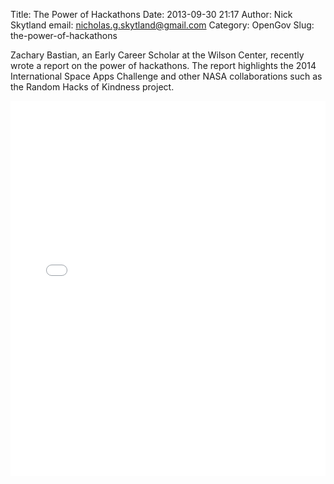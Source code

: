 Title: The Power of Hackathons
Date: 2013-09-30 21:17
Author: Nick Skytland
email: nicholas.g.skytland@gmail.com
Category: OpenGov
Slug: the-power-of-hackathons

Zachary Bastian, an Early Career Scholar at the Wilson Center, recently
wrote a report on the power of hackathons. The report highlights the
2014 International Space Apps Challenge and other NASA collaborations
such as the Random Hacks of Kindness project.

<iframe class="scribd_iframe_embed" src="//www.scribd.com/embeds/157211635/content?start_page=1&amp;view_mode=scroll&amp;access_key=key-2770er28wvhctlj6hl8x&amp;show_recommendations=true" data-auto-height="false" data-aspect-ratio="0.714172604908947" scrolling="no" id="doc_20206" width="100%" height="600" frameborder="0"></iframe>
